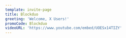 ```yaml
---
template: invite-page
title: Blockduo
greeting: 'Welcome, X Users!'
promoCode: Blockduo
videoURL: 'https://www.youtube.com/embed/UOESx14TIZY'
---
```


